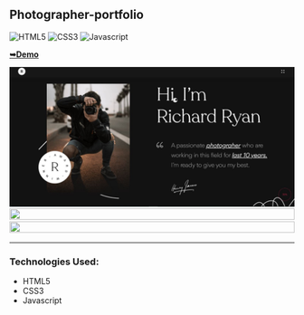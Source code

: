 ## Photographer-portfolio

![HTML5](https://img.shields.io/badge/html5-%2320232a.svg?style=for-the-badge&logo=html5&logoColor=%2361DAFB)
![CSS3](https://img.shields.io/badge/css3-%231572B6.svg?style=for-the-badge&logo=css3&logoColor=white)
![Javascript](https://img.shields.io/badge/javascript-%23323330.svg?style=for-the-badge&logo=react&logoColor=%23F7DF1E)

  <a href="https://juliadooby.github.io/Photographer-portfolio/"><strong>➥Demo</strong></a>

<div align="center"><img src="https://github.com/juliaDooby/Photographer-portfolio/blob/main/Ptotogr_1.JPG" width="100%" height="20%"></img></div>
<div align="center"><img src="https://github.com/juliaDooby/Photographer-portfolio/blob/main/Ptotogr_2.JPG" width="100%" height="20%"></img></div>
<div align="center"><img src="https://github.com/juliaDooby/Photographer-portfolio/blob/main/Ptotogr_3.JPG" width="100%" height="20%"></img></div>

---

### Technologies Used:

* HTML5
* CSS3
* Javascript 
